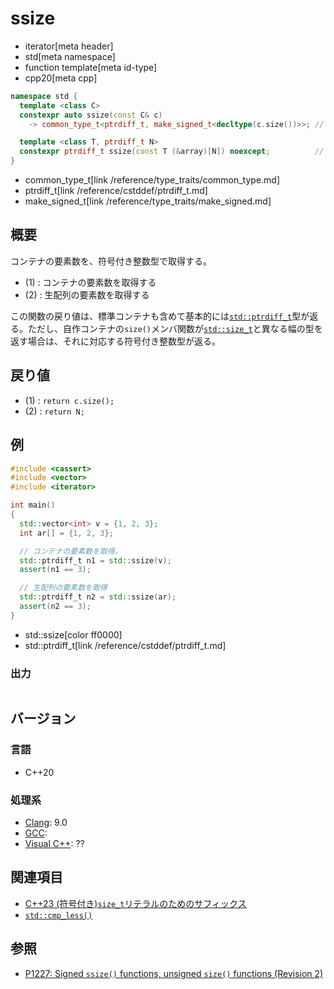 # ssize
* iterator[meta header]
* std[meta namespace]
* function template[meta id-type]
* cpp20[meta cpp]

```cpp
namespace std {
  template <class C>
  constexpr auto ssize(const C& c)
    -> common_type_t<ptrdiff_t, make_signed_t<decltype(c.size())>>; // (1)

  template <class T, ptrdiff_t N>
  constexpr ptrdiff_t ssize(const T (&array)[N]) noexcept;          // (2)
}
```
* common_type_t[link /reference/type_traits/common_type.md]
* ptrdiff_t[link /reference/cstddef/ptrdiff_t.md]
* make_signed_t[link /reference/type_traits/make_signed.md]

## 概要
コンテナの要素数を、符号付き整数型で取得する。

- (1) : コンテナの要素数を取得する
- (2) : 生配列の要素数を取得する

この関数の戻り値は、標準コンテナも含めて基本的には[`std::ptrdiff_t`](/reference/cstddef/ptrdiff_t.md)型が返る。ただし、自作コンテナの`size()`メンバ関数が[`std::size_t`](/reference/cstddef/size_t.md)と異なる幅の型を返す場合は、それに対応する符号付き整数型が返る。


## 戻り値
- (1) : `return c.size();`
- (2) : `return N;`


## 例
```cpp example
#include <cassert>
#include <vector>
#include <iterator>

int main()
{
  std::vector<int> v = {1, 2, 3};
  int ar[] = {1, 2, 3};

  // コンテナの要素数を取得。
  std::ptrdiff_t n1 = std::ssize(v);
  assert(n1 == 3);

  // 生配列の要素数を取得
  std::ptrdiff_t n2 = std::ssize(ar);
  assert(n2 == 3);
}
```
* std::ssize[color ff0000]
* std::ptrdiff_t[link /reference/cstddef/ptrdiff_t.md]

### 出力
```
```

## バージョン
### 言語
- C++20

### 処理系
- [Clang](/implementation.md#clang): 9.0
- [GCC](/implementation.md#gcc):
- [Visual C++](/implementation.md#visual_cpp): ??


## 関連項目
- [C++23 (符号付き)`size_t`リテラルのためのサフィックス](/lang/cpp23/literal_suffix_for_signed_size_t.md)
- [`std::cmp_less()`](/reference/utility/cmp_less.md)


## 参照
- [P1227: Signed `ssize()` functions, unsigned `size()` functions (Revision 2)](http://www.open-std.org/jtc1/sc22/wg21/docs/papers/2019/p1227r2.html)

